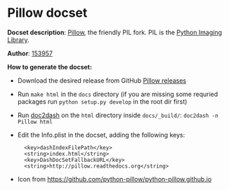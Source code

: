 Pillow docset
=============

__Docset description__:
	[Pillow](http://python-pillow.github.io), the friendly PIL fork. PIL
	is the [Python Imaging
	Library](https://en.wikipedia.org/wiki/Python_Imaging_Library).

__Author__:
    [153957](https://github.com/153957)

__How to generate the docset:__

- Download the desired release from GitHub
  [Pillow releases](https://github.com/python-pillow/Pillow/releases)
- Run `make html` in the `docs` directory (if you are missing some
  requried packages run `python setup.py develop` in the root dir first)
- Run [doc2dash](https://pypi.python.org/pypi/doc2dash/) on the
  `html` directory inside `docs/_build/`: `doc2dash -n Pillow html`
- Edit the Info.plist in the docset, adding the following keys:

        <key>dashIndexFilePath</key>
        <string>index.html</string>
        <key>DashDocSetFallbackURL</key>
        <string>http://pillow.readthedocs.org</string>

- Icon from https://github.com/python-pillow/python-pillow.github.io
